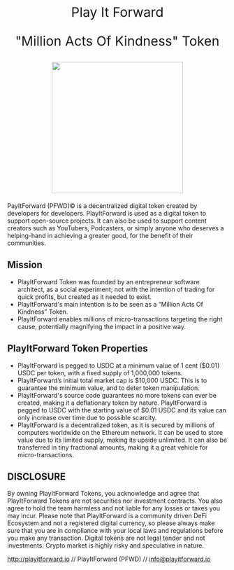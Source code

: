 <p style="text-align: center; font-size:30px">Play It Forward</p>
<p style="text-align: center; font-size:30px">"Million Acts Of Kindness" Token</p>

<img style="display: block; margin: 20px auto" width="300" src="assets/images/logos/logo-medium.png">

PayItForward (PFWD)© is a decentralized digital token created by developers for developers. PlayItForward is used as a digital token to support open-source projects. It can also be used to support content creators such as YouTubers, Podcasters, or simply anyone who deserves a helping-hand in achieving a greater good, for the benefit of their communities.

## Mission

- PlayItForward Token was founded by an entrepreneur software architect, as a social experiment; not with the intention of trading for quick profits, but created as it needed to exist.
- PlayItForward's main intention is to be seen as a “Million Acts Of Kindness” Token.
- PlayItForward enables millions of micro-transactions targeting the right cause, potentially magnifying the impact in a positive way.

## PlayItForward Token Properties

- PlayItForward is pegged to USDC at a minimum value of 1 cent ($0.01) USDC per token, with a fixed supply of 1,000,000 tokens.
- PlayItForward’s initial total market cap is $10,000 USDC. This is to guarantee the minimum value, and to deter token manipulation.
- PlayItForward's source code guarantees no more tokens can ever be created, making it a deflationary token by nature. PlayItForward is pegged to USDC with the starting value of $0.01 USDC and its value can only increase over time due to possible scarcity.
- PlayItForward is a decentralized token, as it is secured by millions of computers worldwide on the Ethereum network. It can be used to store value due to its limited supply, making its upside unlimited. It can also be transferred in tiny fractional amounts, making it a great vehicle for micro-transactions.

## DISCLOSURE

By owning PlayItForward Tokens, you acknowledge and agree that PlayItForward Tokens are not securities nor investment contracts. You also agree to hold the team harmless and not liable for any losses or taxes you may incur. Please note that PlayItForward is a community driven DeFi Ecosystem and not a registered digital currency, so please always make sure that you are in compliance with your local laws and regulations before you make any transaction. Digital tokens are not legal tender and not investments. Crypto market is highly risky and speculative in nature.

http://playitforward.io // PlayItForward (PFWD) // info@playitforward.io
